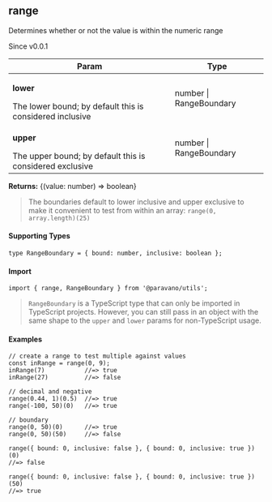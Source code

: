 <h2>range</h2>
<p>Determines whether or not the value is within the numeric range</p>
<p>Since v0.0.1</p>
<table>
      <thead>
      <tr>
        <th>Param</th>
        <th>Type</th></tr>
      </thead>
      <tbody><tr><td><p><b>lower</b></p>The lower bound; by default this is considered inclusive</td><td>number | RangeBoundary</td></tr><tr><td><p><b>upper</b></p>The upper bound; by default this is considered exclusive</td><td>number | RangeBoundary</td></tr></tbody>
    </table><p><b>Returns:</b> {(value: number) =&gt; boolean}</p><blockquote><p>The boundaries default to lower inclusive and upper exclusive to make it convenient to test from within an array: <code>range(0, array.length)(25)</code></p></blockquote><h4>Supporting Types</h4>

```
type RangeBoundary = { bound: number, inclusive: boolean };
```
<h4>Import</h4>

```
import { range, RangeBoundary } from '@paravano/utils';
```

  <blockquote><p><code>RangeBoundary</code> is a TypeScript type that can only be imported in TypeScript projects. However, you can still 
pass in an object with the same shape to the <code>upper</code> and <code>lower</code> params for non-TypeScript usage.</p></blockquote><h4>Examples</h4>




```    
// create a range to test multiple against values
const inRange = range(0, 9);
inRange(7)           //=> true
inRange(27)          //=> false

// decimal and negative
range(0.44, 1)(0.5)  //=> true
range(-100, 50)(0)   //=> true
 
// boundary
range(0, 50)(0)      //=> true
range(0, 50)(50)     //=> false

range({ bound: 0, inclusive: false }, { bound: 0, inclusive: true })(0)
//=> false

range({ bound: 0, inclusive: false }, { bound: 0, inclusive: true })(50)
//=> true
```

    